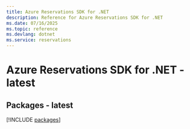 ```yaml
---
title: Azure Reservations SDK for .NET
description: Reference for Azure Reservations SDK for .NET
ms.date: 07/16/2025
ms.topic: reference
ms.devlang: dotnet
ms.service: reservations
---
```

# Azure Reservations SDK for .NET - latest
## Packages - latest
[!INCLUDE [packages](reservations-index.md)]